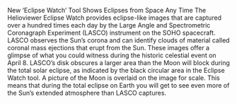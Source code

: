 New ‘Eclipse Watch’ Tool Shows Eclipses from Space Any Time 
 The Helioviewer Eclipse Watch provides eclipse-like images that are captured over a hundred times each day by the Large Angle and Spectrometric Coronagraph Experiment (LASCO) instrument on the SOHO spacecraft. LASCO observes the Sun’s corona and can identify clouds of material called coronal mass ejections that erupt from the Sun. These images offer a glimpse of what you could witness during the historic celestial event on April 8. LASCO’s disk obscures a larger area than the Moon will block during the total solar eclipse, as indicated by the black circular area in the Eclipse Watch tool. A picture of the Moon is overlaid on the image for scale. This means that during the total eclipse on Earth you will get to see even more of the Sun’s extended atmosphere than LASCO captures.
